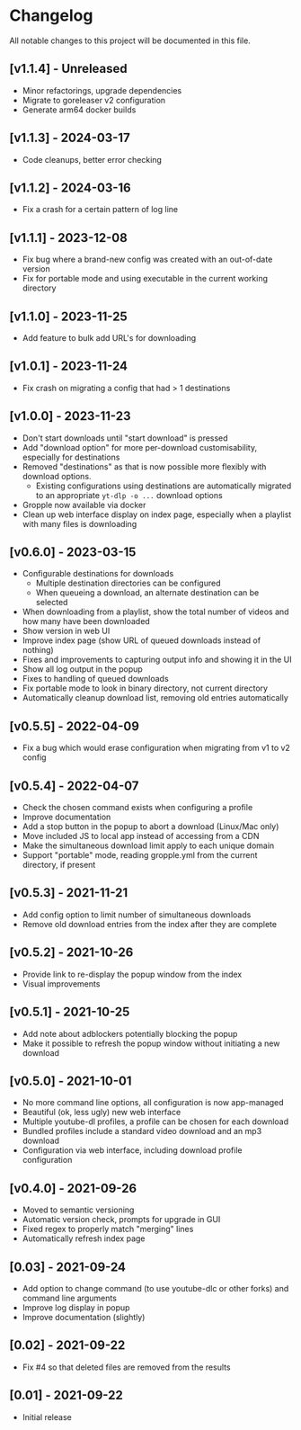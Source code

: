 # Changelog

All notable changes to this project will be documented in this file.

## [v1.1.4] - Unreleased

- Minor refactorings, upgrade dependencies
- Migrate to goreleaser v2 configuration
- Generate arm64 docker builds


## [v1.1.3] - 2024-03-17

- Code cleanups, better error checking

## [v1.1.2] - 2024-03-16

- Fix a crash for a certain pattern of log line

## [v1.1.1] - 2023-12-08

- Fix bug where a brand-new config was created with an out-of-date version
- Fix for portable mode and using executable in the current working directory

## [v1.1.0] - 2023-11-25

- Add feature to bulk add URL's for downloading

## [v1.0.1] - 2023-11-24

- Fix crash on migrating a config that had > 1 destinations

## [v1.0.0] - 2023-11-23

- Don't start downloads until "start download" is pressed
- Add "download option" for more per-download customisability, especially for destinations
- Removed "destinations" as that is now possible more flexibly with download options.
  - Existing configurations using destinations are automatically migrated to an appropriate `yt-dlp -o ...` download options
- Gropple now available via docker
- Clean up web interface display on index page, especially when a playlist with many files is downloading

## [v0.6.0] - 2023-03-15

- Configurable destinations for downloads
  - Multiple destination directories can be configured
  - When queueing a download, an alternate destination can be selected
- When downloading from a playlist, show the total number of videos and how many have been downloaded
- Show version in web UI
- Improve index page (show URL of queued downloads instead of nothing)
- Fixes and improvements to capturing output info and showing it in the UI
- Show all log output in the popup
- Fixes to handling of queued downloads
- Fix portable mode to look in binary directory, not current directory
- Automatically cleanup download list, removing old entries automatically

## [v0.5.5] - 2022-04-09

- Fix a bug which would erase configuration when migrating from v1 to v2 config

## [v0.5.4] - 2022-04-07

- Check the chosen command exists when configuring a profile
- Improve documentation
- Add a stop button in the popup to abort a download (Linux/Mac only)
- Move included JS to local app instead of accessing from a CDN
- Make the simultaneous download limit apply to each unique domain
- Support "portable" mode, reading gropple.yml from the current directory, if present

## [v0.5.3] - 2021-11-21

- Add config option to limit number of simultaneous downloads
- Remove old download entries from the index after they are complete

## [v0.5.2] - 2021-10-26

- Provide link to re-display the popup window from the index
- Visual improvements

## [v0.5.1] - 2021-10-25

- Add note about adblockers potentially blocking the popup
- Make it possible to refresh the popup window without initiating a new download

## [v0.5.0] - 2021-10-01

- No more command line options, all configuration is now app-managed
- Beautiful (ok, less ugly) new web interface
- Multiple youtube-dl profiles, a profile can be chosen for each download
- Bundled profiles include a standard video download and an mp3 download
- Configuration via web interface, including download profile configuration

## [v0.4.0] - 2021-09-26

- Moved to semantic versioning
- Automatic version check, prompts for upgrade in GUI
- Fixed regex to properly match "merging" lines
- Automatically refresh index page

## [0.03] - 2021-09-24

- Add option to change command (to use youtube-dlc or other forks) and command line arguments
- Improve log display in popup
- Improve documentation (slightly)

## [0.02] - 2021-09-22

- Fix #4 so that deleted files are removed from the results

## [0.01] - 2021-09-22

- Initial release
